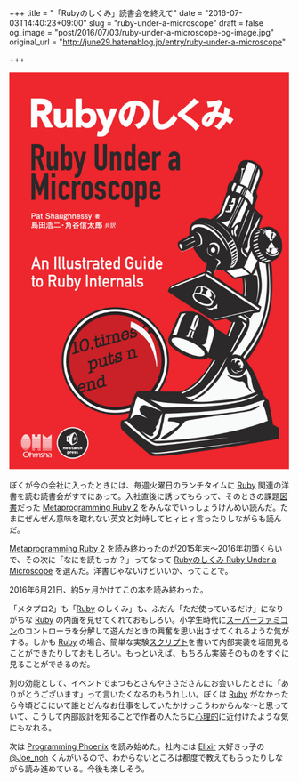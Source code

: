 +++
title = "「Rubyのしくみ」読書会を終えて"
date = "2016-07-03T14:40:23+09:00"
slug = "ruby-under-a-microscope"
draft = false
og_image = "post/2016/07/03/ruby-under-a-microscope-og-image.jpg"
original_url = "http://june29.hatenablog.jp/entry/ruby-under-a-microscope"

+++

<p><span itemscope itemtype="http://schema.org/Photograph"><img src="/post/2016/07/03/ruby-under-a-microscope-20160703141132.jpg" alt="f:id:june29:20160703141132j:plain" title="f:id:june29:20160703141132j:plain" class="hatena-fotolife" itemprop="image"></span></p>

<p>ぼくが今の会社に入ったときには、毎週火曜日のランチタイムに <a class="keyword" href="http://d.hatena.ne.jp/keyword/Ruby">Ruby</a> 関連の洋書を読む読書会がすでにあって。入社直後に誘ってもらって、そのときの課題<a class="keyword" href="http://d.hatena.ne.jp/keyword/%BF%DE%BD%F1">図書</a>だった <a href="https://pragprog.com/book/ppmetr2/metaprogramming-ruby-2">Metaprogramming Ruby 2</a> をみんなでいっしょうけんめい読んだ。たまにぜんぜん意味を取れない英文と対峙してヒィヒィ言ったりしながらも読んだ。</p>

<p><a href="https://pragprog.com/book/ppmetr2/metaprogramming-ruby-2">Metaprogramming Ruby 2</a> を読み終わったのが2015年末〜2016年初頭くらいで、その次に「なにを読もっか？」ってなって <a href="https://estore.ohmsha.co.jp/titles/978427405065P">Rubyのしくみ Ruby Under a Microscope</a> を選んだ。洋書じゃないけどいいか、ってことで。</p>

<p>2016年6月21日、約5ヶ月かけてこの本を読み終わった。</p>

<p>「メタプロ2」も「<a class="keyword" href="http://d.hatena.ne.jp/keyword/Ruby">Ruby</a> のしくみ」も、ふだん「ただ使っているだけ」になりがちな <a class="keyword" href="http://d.hatena.ne.jp/keyword/Ruby">Ruby</a> の内面を見せてくれておもしろい。小学生時代に<a class="keyword" href="http://d.hatena.ne.jp/keyword/%A5%B9%A1%BC%A5%D1%A1%BC%A5%D5%A5%A1%A5%DF%A5%B3%A5%F3">スーパーファミコン</a>のコントローラを分解して遊んだときの興奮を思い出させてくれるような気がする。しかも <a class="keyword" href="http://d.hatena.ne.jp/keyword/Ruby">Ruby</a> の場合、簡単な実験<a class="keyword" href="http://d.hatena.ne.jp/keyword/%A5%B9%A5%AF%A5%EA%A5%D7%A5%C8">スクリプト</a>を書いて内部実装を垣間見ることができたりしておもしろい。もっといえば、もちろん実装そのものをすぐに見ることができるのだ。</p>

<p>別の効能として、イベントでまつもとさんやささださんにお会いしたときに「ありがとうございます」って言いたくなるのもうれしい。ぼくは <a class="keyword" href="http://d.hatena.ne.jp/keyword/Ruby">Ruby</a> がなかったら今頃どこにいて誰とどんなお仕事をしていたかけっこうわからんな〜と思っていて、こうして内部設計を知ることで作者の人たちに<a class="keyword" href="http://d.hatena.ne.jp/keyword/%BF%B4%CD%FD%C5%AA">心理的</a>に近付けたような気にもなれる。</p>

<p>次は <a href="https://pragprog.com/book/phoenix/programming-phoenix">Programming Phoenix</a> を読み始めた。社内には <a href="http://elixir-lang.org/">Elixir</a> 大好きっ子の  <a href="https://twitter.com/Joe_noh">@Joe_noh</a> くんがいるので、わからないところは都度で教えてもらったりしながら読み進めている。今後も楽しそう。</p>
